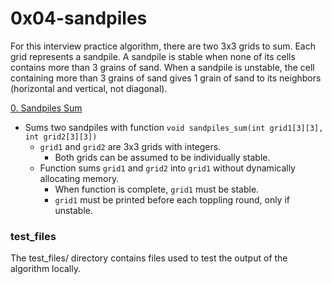 # 0x04-sandpiles
For this interview practice algorithm, there are two 3x3 grids to sum. Each grid represents a sandpile. A sandpile is stable when none of its cells contains more than 3 grains of sand. When a sandpile is unstable, the cell containing more than 3 grains of sand gives 1 grain of sand to its neighbors (horizontal and vertical, not diagonal).

[0. Sandpiles Sum](/0x04-sandpiles/0-sandpiles.c)
* Sums two sandpiles with function `void sandpiles_sum(int grid1[3][3], int grid2[3][3])`
  * `grid1` and `grid2` are 3x3 grids with integers.
    * Both grids can be assumed to be individually stable.
  * Function sums `grid1` and `grid2` into `grid1` without dynamically allocating memory.
    * When function is complete, `grid1` must be stable.
    * `grid1` must be printed before each toppling round, only if unstable.

### test_files
The test_files/ directory contains files used to test the output of the algorithm locally.
